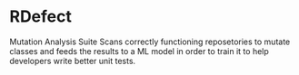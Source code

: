 # RDefect
Mutation Analysis Suite
Scans correctly functioning reposetories to mutate classes 
and feeds the results to a ML model in order to train it to 
help developers write better unit tests.
